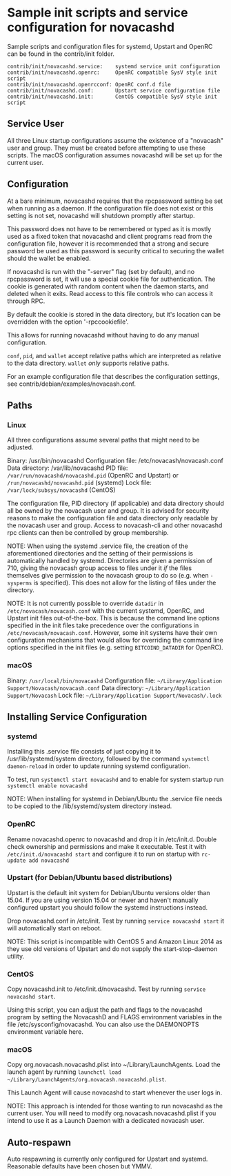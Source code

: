 Sample init scripts and service configuration for novacashd
==========================================================

Sample scripts and configuration files for systemd, Upstart and OpenRC
can be found in the contrib/init folder.

    contrib/init/novacashd.service:    systemd service unit configuration
    contrib/init/novacashd.openrc:     OpenRC compatible SysV style init script
    contrib/init/novacashd.openrcconf: OpenRC conf.d file
    contrib/init/novacashd.conf:       Upstart service configuration file
    contrib/init/novacashd.init:       CentOS compatible SysV style init script

Service User
---------------------------------

All three Linux startup configurations assume the existence of a "novacash" user
and group.  They must be created before attempting to use these scripts.
The macOS configuration assumes novacashd will be set up for the current user.

Configuration
---------------------------------

At a bare minimum, novacashd requires that the rpcpassword setting be set
when running as a daemon.  If the configuration file does not exist or this
setting is not set, novacashd will shutdown promptly after startup.

This password does not have to be remembered or typed as it is mostly used
as a fixed token that novacashd and client programs read from the configuration
file, however it is recommended that a strong and secure password be used
as this password is security critical to securing the wallet should the
wallet be enabled.

If novacashd is run with the "-server" flag (set by default), and no rpcpassword is set,
it will use a special cookie file for authentication. The cookie is generated with random
content when the daemon starts, and deleted when it exits. Read access to this file
controls who can access it through RPC.

By default the cookie is stored in the data directory, but it's location can be overridden
with the option '-rpccookiefile'.

This allows for running novacashd without having to do any manual configuration.

`conf`, `pid`, and `wallet` accept relative paths which are interpreted as
relative to the data directory. `wallet` *only* supports relative paths.

For an example configuration file that describes the configuration settings,
see contrib/debian/examples/novacash.conf.

Paths
---------------------------------

### Linux

All three configurations assume several paths that might need to be adjusted.

Binary:              /usr/bin/novacashd
Configuration file:  /etc/novacash/novacash.conf
Data directory:      /var/lib/novacashd
PID file:            `/var/run/novacashd/novacashd.pid` (OpenRC and Upstart) or `/run/novacashd/novacashd.pid` (systemd)
Lock file:           `/var/lock/subsys/novacashd` (CentOS)

The configuration file, PID directory (if applicable) and data directory
should all be owned by the novacash user and group.  It is advised for security
reasons to make the configuration file and data directory only readable by the
novacash user and group.  Access to novacash-cli and other novacashd rpc clients
can then be controlled by group membership.

NOTE: When using the systemd .service file, the creation of the aforementioned
directories and the setting of their permissions is automatically handled by
systemd. Directories are given a permission of 710, giving the novacash group
access to files under it _if_ the files themselves give permission to the
novacash group to do so (e.g. when `-sysperms` is specified). This does not allow
for the listing of files under the directory.

NOTE: It is not currently possible to override `datadir` in
`/etc/novacash/novacash.conf` with the current systemd, OpenRC, and Upstart init
files out-of-the-box. This is because the command line options specified in the
init files take precedence over the configurations in
`/etc/novacash/novacash.conf`. However, some init systems have their own
configuration mechanisms that would allow for overriding the command line
options specified in the init files (e.g. setting `BITCOIND_DATADIR` for
OpenRC).

### macOS

Binary:              `/usr/local/bin/novacashd`
Configuration file:  `~/Library/Application Support/Novacash/novacash.conf`
Data directory:      `~/Library/Application Support/Novacash`
Lock file:           `~/Library/Application Support/Novacash/.lock`

Installing Service Configuration
-----------------------------------

### systemd

Installing this .service file consists of just copying it to
/usr/lib/systemd/system directory, followed by the command
`systemctl daemon-reload` in order to update running systemd configuration.

To test, run `systemctl start novacashd` and to enable for system startup run
`systemctl enable novacashd`

NOTE: When installing for systemd in Debian/Ubuntu the .service file needs to be copied to the /lib/systemd/system directory instead.

### OpenRC

Rename novacashd.openrc to novacashd and drop it in /etc/init.d.  Double
check ownership and permissions and make it executable.  Test it with
`/etc/init.d/novacashd start` and configure it to run on startup with
`rc-update add novacashd`

### Upstart (for Debian/Ubuntu based distributions)

Upstart is the default init system for Debian/Ubuntu versions older than 15.04. If you are using version 15.04 or newer and haven't manually configured upstart you should follow the systemd instructions instead.

Drop novacashd.conf in /etc/init.  Test by running `service novacashd start`
it will automatically start on reboot.

NOTE: This script is incompatible with CentOS 5 and Amazon Linux 2014 as they
use old versions of Upstart and do not supply the start-stop-daemon utility.

### CentOS

Copy novacashd.init to /etc/init.d/novacashd. Test by running `service novacashd start`.

Using this script, you can adjust the path and flags to the novacashd program by
setting the NovacashD and FLAGS environment variables in the file
/etc/sysconfig/novacashd. You can also use the DAEMONOPTS environment variable here.

### macOS

Copy org.novacash.novacashd.plist into ~/Library/LaunchAgents. Load the launch agent by
running `launchctl load ~/Library/LaunchAgents/org.novacash.novacashd.plist`.

This Launch Agent will cause novacashd to start whenever the user logs in.

NOTE: This approach is intended for those wanting to run novacashd as the current user.
You will need to modify org.novacash.novacashd.plist if you intend to use it as a
Launch Daemon with a dedicated novacash user.

Auto-respawn
-----------------------------------

Auto respawning is currently only configured for Upstart and systemd.
Reasonable defaults have been chosen but YMMV.
